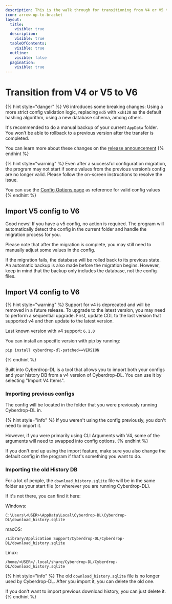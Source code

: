 ```yaml
---
description: This is the walk through for transitioning from V4 or V5 to V6
icon: arrow-up-to-bracket
layout:
  title:
    visible: true
  description:
    visible: true
  tableOfContents:
    visible: true
  outline:
    visible: false
  pagination:
    visible: true
---
```


# Transition from V4 or V5 to V6

{% hint style="danger" %}
V6 introduces some breaking changes: Using a more strict config validation logic, replacing `md5` with `xxh128` as the default hashing algorithm, using a new database schema, among others.

It's recommended to do a manual backup of your current `AppData` folder. You won't be able to rollback to a previous version after the transfer is completed.

You can learn more about these changes on the [release announcement](https://github.com/jbsparrow/CyberDropDownloader/blob/master/CHANGELOG.md#600---2024-12-20)
{% endhint %}

{% hint style="warning" %}
Even after a successful configuration migration, the program may not start if some values from the previous version’s config are no longer valid. Please follow the on-screen instructions to resolve the issue.

You can use the [Config Options page](reference/configuration-options/README.md) as reference for valid config values
{% endhint %}

## Import V5 config to V6

Good news! If you have a v5 config, no action is required. The program will automatically detect the config in the current folder and handle the migration process for you.

Please note that after the migration is complete, you may still need to manually adjust some values in the config.

If the migration fails, the database will be rolled back to its previous state. An automatic backup is also made before the migration begins. However, keep in mind that the backup only includes the database, not the config files.

## Import V4 config to V6

{% hint style="warning" %}
Support for v4 is deprecated and will be removed in a future release. To upgrade to the latest version, you may need to perform a sequential upgrade. First, update CDL to the last version that supported v4 and then update to the latest version.

Last known version with v4 support: `6.1.0`

You can install an specific version with pip by running:

```shell
pip install cyberdrop-dl-patched==VERSION
```

{% endhint %}

Built into Cyberdrop-DL is a tool that allows you to import both your configs and your history DB from a v4 version of Cyberdrop-DL. You can use it by selecting "Import V4 Items".

### Importing previous configs</a>

The config will be located in the folder that you were previously running Cyberdrop-DL in.

{% hint style="info" %}
If you weren't using the config previously, you don't need to import it.

However, if you were primarily using CLI Arguments with V4, some of the arguments will need to swapped into config options.
{% endhint %}

If you don't end up using the import feature, make sure you also change the default config in the program if that's something you want to do.

### Importing the old History DB</a>

For a lot of people, the `download_history.sqlite` file will be in the same folder as your start file (or wherever you are running Cyberdrop-DL).

If it's not there, you can find it here:

Windows:
```shell
C:\Users\<USER>\AppData\Local\Cyberdrop-DL\Cyberdrop-DL\download_history.sqlite
```

macOS:
```shell
/Library/Application Support/Cyberdrop-DL/Cyberdrop-DL/download_history.sqlite
```

Linux:
```shell
/home/<USER>/.local/share/Cyberdrop-DL/Cyberdrop-DL/download_history.sqlite
```

{% hint style="info" %}
The old `download_history.sqlite` file is no longer used by Cyberdrop-DL. After you import it, you can delete the old one.

If you don't want to import previous download history, you can just delete it.
{% endhint %}
